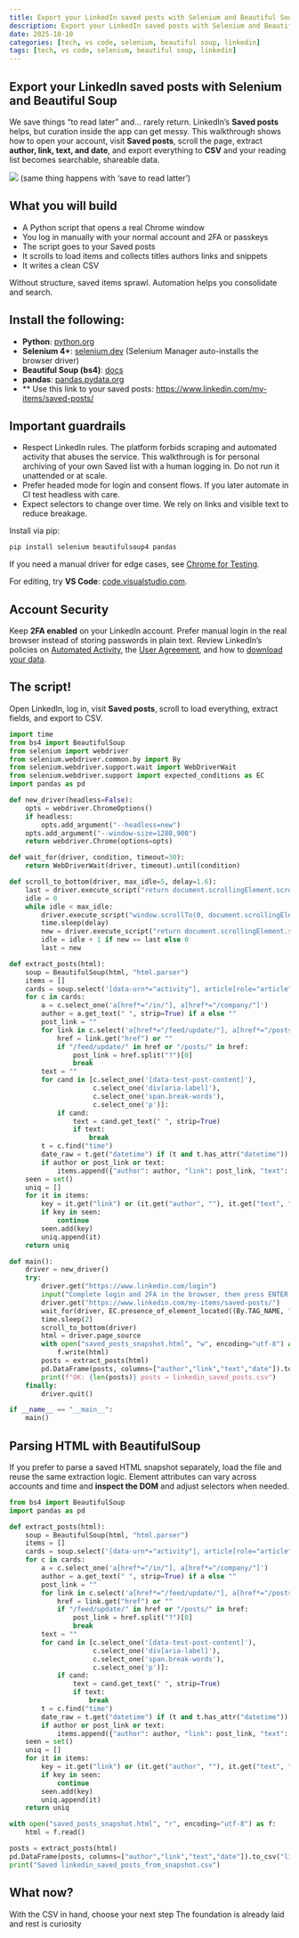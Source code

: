 ```yaml
---
title: Export your LinkedIn saved posts with Selenium and Beautiful Soup
description: Export your LinkedIn saved posts with Selenium and Beautiful Soup
date: 2025-10-10
categories: [tech, vs code, selenium, beautiful soup, linkedin]
tags: [tech, vs code, selenium, beautiful soup, linkedin]
---
```


##  Export your LinkedIn saved posts with Selenium and Beautiful Soup


We save things “to read later” and… rarely return. LinkedIn’s **Saved posts** helps, but curation inside the app can get messy. This walkthrough shows how to open your account, visit **Saved posts**, scroll the page, extract **author, link, text, and date**, and export everything to **CSV** and your reading list becomes searchable, shareable data.



![](https://i.imgflip.com/5w6kg5.jpg)
(same thing happens with ‘save to read latter’)

## What you will build
-  A Python script that opens a real Chrome window
-  You log in manually with your normal account and 2FA or passkeys
-  The script goes to your Saved posts
-  It scrolls to load items and collects titles authors links and snippets
-  It writes a clean CSV

Without structure, saved items sprawl. Automation helps you consolidate and search.

## Install the following:

-  **Python**: [python.org](https://www.python.org/downloads/)
-  **Selenium 4+**: [selenium.dev](https://www.selenium.dev/) (Selenium Manager auto-installs the browser driver)
-  **Beautiful Soup (bs4)**: [docs](https://www.crummy.com/software/BeautifulSoup/bs4/doc/)
-  **pandas**: [pandas.pydata.org](https://pandas.pydata.org/)
-  ** Use this link to your saved posts: https://www.linkedin.com/my-items/saved-posts/


## Important guardrails
- Respect LinkedIn rules. The platform forbids scraping and automated activity that abuses the service. This walkthrough is for personal archiving of your own Saved list with a human logging in. Do not run it unattended or at scale.
- Prefer headed mode for login and consent flows. If you later automate in CI test headless with care.
- Expect selectors to change over time. We rely on links and visible text to reduce breakage.


Install via pip:

```sh
pip install selenium beautifulsoup4 pandas
```

If you need a manual driver for edge cases, see [Chrome for Testing](https://googlechromelabs.github.io/chrome-for-testing/).

For editing, try **VS Code**: [code.visualstudio.com](https://code.visualstudio.com/).

## Account Security

Keep **2FA enabled** on your LinkedIn account. Prefer manual login in the real browser instead of storing passwords in plain text. Review LinkedIn’s policies on [Automated Activity](https://www.linkedin.com/help/linkedin/answer/a1342669), the [User Agreement](https://www.linkedin.com/legal/user-agreement), and how to [download your data](https://www.linkedin.com/psettings/member-data).

## The script!

Open LinkedIn, log in, visit **Saved posts**, scroll to load everything, extract fields, and export to CSV.



```python
import time
from bs4 import BeautifulSoup
from selenium import webdriver
from selenium.webdriver.common.by import By
from selenium.webdriver.support.wait import WebDriverWait
from selenium.webdriver.support import expected_conditions as EC
import pandas as pd

def new_driver(headless=False):
    opts = webdriver.ChromeOptions()
    if headless:
        opts.add_argument("--headless=new")
    opts.add_argument("--window-size=1280,900")
    return webdriver.Chrome(options=opts)

def wait_for(driver, condition, timeout=30):
    return WebDriverWait(driver, timeout).until(condition)

def scroll_to_bottom(driver, max_idle=5, delay=1.6):
    last = driver.execute_script("return document.scrollingElement.scrollHeight")
    idle = 0
    while idle < max_idle:
        driver.execute_script("window.scrollTo(0, document.scrollingElement.scrollHeight)")
        time.sleep(delay)
        new = driver.execute_script("return document.scrollingElement.scrollHeight")
        idle = idle + 1 if new == last else 0
        last = new

def extract_posts(html):
    soup = BeautifulSoup(html, "html.parser")
    items = []
    cards = soup.select('[data-urn*="activity"], article[role="article"], div.feed-shared-update-v2')
    for c in cards:
        a = c.select_one('a[href*="/in/"], a[href*="/company/"]')
        author = a.get_text(" ", strip=True) if a else ""
        post_link = ""
        for link in c.select('a[href*="/feed/update/"], a[href*="/posts/"]'):
            href = link.get("href") or ""
            if "/feed/update/" in href or "/posts/" in href:
                post_link = href.split("?")[0]
                break
        text = ""
        for cand in [c.select_one('[data-test-post-content]'),
                     c.select_one('div[aria-label]'),
                     c.select_one('span.break-words'),
                     c.select_one('p')]:
            if cand:
                text = cand.get_text(" ", strip=True)
                if text:
                    break
        t = c.find("time")
        date_raw = t.get("datetime") if (t and t.has_attr("datetime")) else (t.get_text(" ", strip=True) if t else "")
        if author or post_link or text:
            items.append({"author": author, "link": post_link, "text": text, "date": date_raw})
    seen = set()
    uniq = []
    for it in items:
        key = it.get("link") or (it.get("author", ""), it.get("text", "")[:50])
        if key in seen:
            continue
        seen.add(key)
        uniq.append(it)
    return uniq

def main():
    driver = new_driver()
    try:
        driver.get("https://www.linkedin.com/login")
        input("Complete login and 2FA in the browser, then press ENTER here...")
        driver.get("https://www.linkedin.com/my-items/saved-posts/")
        wait_for(driver, EC.presence_of_element_located((By.TAG_NAME, "main")))
        time.sleep(2)
        scroll_to_bottom(driver)
        html = driver.page_source
        with open("saved_posts_snapshot.html", "w", encoding="utf-8") as f:
            f.write(html)
        posts = extract_posts(html)
        pd.DataFrame(posts, columns=["author","link","text","date"]).to_csv("linkedin_saved_posts.csv", index=False, encoding="utf-8")
        print(f"OK: {len(posts)} posts → linkedin_saved_posts.csv")
    finally:
        driver.quit()

if __name__ == "__main__":
    main()
```

## Parsing HTML with BeautifulSoup

If you prefer to parse a saved HTML snapshot separately, load the file and reuse the same extraction logic. Element attributes can vary across accounts and time and **inspect the DOM** and adjust selectors when needed.

```python
from bs4 import BeautifulSoup
import pandas as pd

def extract_posts(html):
    soup = BeautifulSoup(html, "html.parser")
    items = []
    cards = soup.select('[data-urn*="activity"], article[role="article"], div.feed-shared-update-v2')
    for c in cards:
        a = c.select_one('a[href*="/in/"], a[href*="/company/"]')
        author = a.get_text(" ", strip=True) if a else ""
        post_link = ""
        for link in c.select('a[href*="/feed/update/"], a[href*="/posts/"]'):
            href = link.get("href") or ""
            if "/feed/update/" in href or "/posts/" in href:
                post_link = href.split("?")[0]
                break
        text = ""
        for cand in [c.select_one('[data-test-post-content]'),
                     c.select_one('div[aria-label]'),
                     c.select_one('span.break-words'),
                     c.select_one('p')]:
            if cand:
                text = cand.get_text(" ", strip=True)
                if text:
                    break
        t = c.find("time")
        date_raw = t.get("datetime") if (t and t.has_attr("datetime")) else (t.get_text(" ", strip=True) if t else "")
        if author or post_link or text:
            items.append({"author": author, "link": post_link, "text": text, "date": date_raw})
    seen = set()
    uniq = []
    for it in items:
        key = it.get("link") or (it.get("author", ""), it.get("text", "")[:50])
        if key in seen:
            continue
        seen.add(key)
        uniq.append(it)
    return uniq

with open("saved_posts_snapshot.html", "r", encoding="utf-8") as f:
    html = f.read()

posts = extract_posts(html)
pd.DataFrame(posts, columns=["author","link","text","date"]).to_csv("linkedin_saved_posts_from_snapshot.csv", index=False, encoding="utf-8")
print("Saved linkedin_saved_posts_from_snapshot.csv")

```



## What now?
With the CSV in hand, choose your next step The foundation is already laid and rest is curiosity

